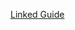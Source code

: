 [Linked Guide](https://docs.google.com/document/d/1uFTQn9q6dpGXhfxnu-BlR-t2yz3FAvtzGS5KutXIJ8c/edit?usp=sharing)
